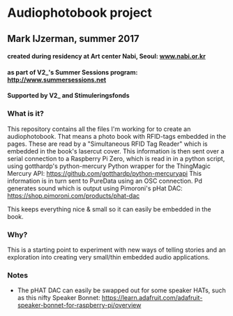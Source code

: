 # Audiophotobook project
## Mark IJzerman, summer 2017
#### created during residency at Art center Nabi, Seoul: www.nabi.or.kr
#### as part of V2_'s Summer Sessions program: http://www.summersessions.net
#### Supported by V2_ and Stimuleringsfonds

### What is it?
This repository contains all the files I'm working for to create an audiophotobook. That means a photo book with RFID-tags embedded in the pages. These are read by a "Simultaneous RFID Tag Reader" which is embedded in the book's lasercut cover. This information is then sent over a serial connection to a Raspberry Pi Zero, which is read in in a python script, using gotthardp's python-mercury Python wrapper for the ThingMagic Mercury API: https://github.com/gotthardp/python-mercuryapi
This information is in turn sent to PureData using an OSC connection. Pd generates sound which is output using Pimoroni's pHat DAC: https://shop.pimoroni.com/products/phat-dac

This keeps everything nice & small so it can easily be embedded in the book.

### Why?
This is a starting point to experiment with new ways of telling stories and an exploration into creating very small/thin embedded audio applications.

### Notes
- The pHAT DAC can easily be swapped out for some speaker HATs, such as this nifty Speaker Bonnet: https://learn.adafruit.com/adafruit-speaker-bonnet-for-raspberry-pi/overview
